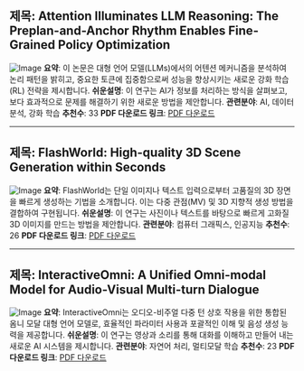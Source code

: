## 제목: Attention Illuminates LLM Reasoning: The Preplan-and-Anchor Rhythm Enables Fine-Grained Policy Optimization
![Image](https://cdn-thumbnails.huggingface.co/social-thumbnails/papers/2510.13554.png)
**요약**: 이 논문은 대형 언어 모델(LLMs)에서의 어텐션 메커니즘을 분석하여 논리 패턴을 밝히고, 중요한 토큰에 집중함으로써 성능을 향상시키는 새로운 강화 학습(RL) 전략을 제시합니다.
**쉬운설명**: 이 연구는 AI가 정보를 처리하는 방식을 살펴보고, 보다 효과적으로 문제를 해결하기 위한 새로운 방법을 제안합니다.
**관련분야**: AI, 데이터 분석, 강화 학습
**추천수**: 33
**PDF 다운로드 링크**: [PDF 다운로드](https://arxiv.org/pdf/2510.13554)

---

## 제목: FlashWorld: High-quality 3D Scene Generation within Seconds
![Image](https://avatars/0ae1080eebce0f747f650bfc292c46ca.svg)
**요약**: FlashWorld는 단일 이미지나 텍스트 입력으로부터 고품질의 3D 장면을 빠르게 생성하는 기법을 소개합니다. 이는 다중 관점(MV) 및 3D 지향적 생성 방법을 결합하여 구현됩니다.
**쉬운설명**: 이 연구는 사진이나 텍스트를 바탕으로 빠르게 고화질 3D 이미지를 만드는 방법을 제안합니다.
**관련분야**: 컴퓨터 그래픽스, 인공지능
**추천수**: 26
**PDF 다운로드 링크**: [PDF 다운로드](https://arxiv.org/pdf/2510.13678)

---

## 제목: InteractiveOmni: A Unified Omni-modal Model for Audio-Visual Multi-turn Dialogue
![Image](https://cdn-thumbnails.huggingface.co/social-thumbnails/papers/2510.13747.png)
**요약**: InteractiveOmni는 오디오-비주얼 다중 턴 상호 작용을 위한 통합된 옴니 모달 대형 언어 모델로, 효율적인 파라미터 사용과 포괄적인 이해 및 음성 생성 능력을 제공합니다.
**쉬운설명**: 이 연구는 영상과 소리를 통해 대화를 이해하고 만들어 내는 새로운 AI 시스템을 제시합니다.
**관련분야**: 자연어 처리, 멀티모달 학습
**추천수**: 23
**PDF 다운로드 링크**: [PDF 다운로드](https://arxiv.org/pdf/2510.13747)
